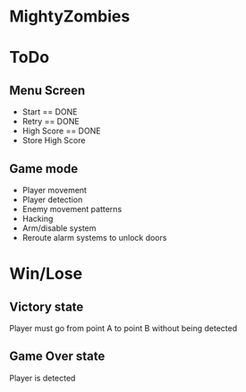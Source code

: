# MightyZombies

# ToDo

## Menu Screen
- Start == DONE
- Retry == DONE
- High Score == DONE
- Store High Score

## Game mode
- Player movement
- Player detection
- Enemy movement patterns
- Hacking 
- Arm/disable system 
- Reroute alarm systems to unlock doors 

# Win/Lose
## Victory state
Player must go from point A to point B without being detected
## Game Over state
Player is detected
